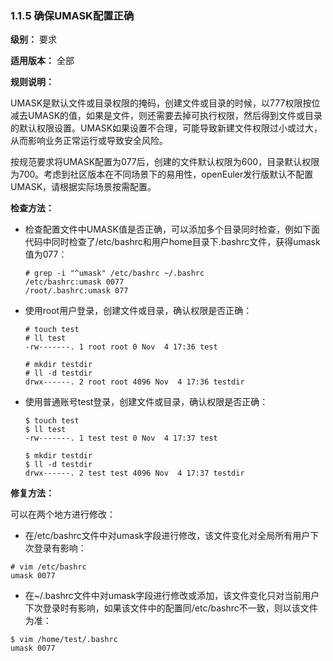 ### 1.1.5 确保UMASK配置正确

**级别：** 要求

**适用版本：** 全部

**规则说明：** 

UMASK是默认文件或目录权限的掩码，创建文件或目录的时候，以777权限按位减去UMASK的值，如果是文件，则还需要去掉可执行权限，然后得到文件或目录的默认权限设置。UMASK如果设置不合理，可能导致新建文件权限过小或过大，从而影响业务正常运行或导致安全风险。

按规范要求将UMASK配置为077后，创建的文件默认权限为600，目录默认权限为700。考虑到社区版本在不同场景下的易用性，openEuler发行版默认不配置UMASK，请根据实际场景按需配置。

**检查方法：**

- 检查配置文件中UMASK值是否正确，可以添加多个目录同时检查，例如下面代码中同时检查了/etc/bashrc和用户home目录下.bashrc文件，获得umask值为077：

  ```
  # grep -i "^umask" /etc/bashrc ~/.bashrc
  /etc/bashrc:umask 0077
  /root/.bashrc:umask 077
  ```

- 使用root用户登录，创建文件或目录，确认权限是否正确：

  ```
  # touch test
  # ll test
  -rw-------. 1 root root 0 Nov  4 17:36 test
  
  # mkdir testdir
  # ll -d testdir
  drwx------. 2 root root 4096 Nov  4 17:36 testdir
  ```

- 使用普通账号test登录，创建文件或目录，确认权限是否正确：

  ```
  $ touch test
  $ ll test
  -rw-------. 1 test test 0 Nov  4 17:37 test
  
  $ mkdir testdir
  $ ll -d testdir
  drwx------. 2 test test 4096 Nov  4 17:37 testdir
  ```

**修复方法：**

可以在两个地方进行修改：

- 在/etc/bashrc文件中对umask字段进行修改，该文件变化对全局所有用户下次登录有影响：

```
# vim /etc/bashrc
umask 0077
```

- 在~/.bashrc文件中对umask字段进行修改或添加，该文件变化只对当前用户下次登录时有影响，如果该文件中的配置同/etc/bashrc不一致，则以该文件为准：

```
$ vim /home/test/.bashrc
umask 0077
```